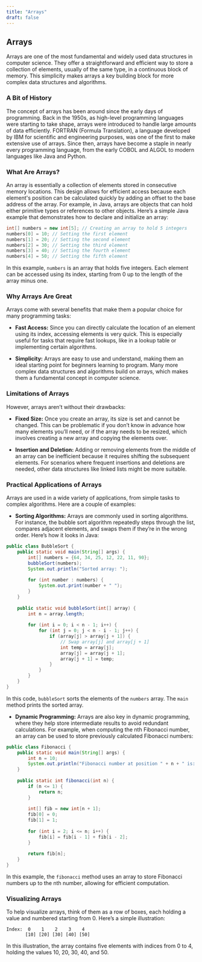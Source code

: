```yaml
---
title: "Arrays"
draft: false
---
```


## Arrays

Arrays are one of the most fundamental and widely used data structures in computer science. They offer a straightforward and efficient way to store a collection of elements, usually of the same type, in a continuous block of memory. This simplicity makes arrays a key building block for more complex data structures and algorithms.

### A Bit of History

The concept of arrays has been around since the early days of programming. Back in the 1950s, as high-level programming languages were starting to take shape, arrays were introduced to handle large amounts of data efficiently. FORTRAN (Formula Translation), a language developed by IBM for scientific and engineering purposes, was one of the first to make extensive use of arrays. Since then, arrays have become a staple in nearly every programming language, from the early COBOL and ALGOL to modern languages like Java and Python.

### What Are Arrays?

An array is essentially a collection of elements stored in consecutive memory locations. This design allows for efficient access because each element's position can be calculated quickly by adding an offset to the base address of the array. For example, in Java, arrays are objects that can hold either primitive types or references to other objects. Here’s a simple Java example that demonstrates how to declare and initialize an array:

```java
int[] numbers = new int[5]; // Creating an array to hold 5 integers
numbers[0] = 10; // Setting the first element
numbers[1] = 20; // Setting the second element
numbers[2] = 30; // Setting the third element
numbers[3] = 40; // Setting the fourth element
numbers[4] = 50; // Setting the fifth element
```

In this example, `numbers` is an array that holds five integers. Each element can be accessed using its index, starting from 0 up to the length of the array minus one.

### Why Arrays Are Great

Arrays come with several benefits that make them a popular choice for many programming tasks:

- **Fast Access:** Since you can directly calculate the location of an element using its index, accessing elements is very quick. This is especially useful for tasks that require fast lookups, like in a lookup table or implementing certain algorithms.
  
- **Simplicity:** Arrays are easy to use and understand, making them an ideal starting point for beginners learning to program. Many more complex data structures and algorithms build on arrays, which makes them a fundamental concept in computer science.

### Limitations of Arrays

However, arrays aren’t without their drawbacks:

- **Fixed Size:** Once you create an array, its size is set and cannot be changed. This can be problematic if you don’t know in advance how many elements you’ll need, or if the array needs to be resized, which involves creating a new array and copying the elements over.

- **Insertion and Deletion:** Adding or removing elements from the middle of an array can be inefficient because it requires shifting the subsequent elements. For scenarios where frequent insertions and deletions are needed, other data structures like linked lists might be more suitable.

### Practical Applications of Arrays

Arrays are used in a wide variety of applications, from simple tasks to complex algorithms. Here are a couple of examples:

- **Sorting Algorithms:** Arrays are commonly used in sorting algorithms. For instance, the bubble sort algorithm repeatedly steps through the list, compares adjacent elements, and swaps them if they’re in the wrong order. Here’s how it looks in Java:

```java
public class BubbleSort {
    public static void main(String[] args) {
        int[] numbers = {64, 34, 25, 12, 22, 11, 90};
        bubbleSort(numbers);
        System.out.println("Sorted array: ");
        
        for (int number : numbers) {
            System.out.print(number + " ");
        }
    }
    
    public static void bubbleSort(int[] array) {
        int n = array.length;
        
        for (int i = 0; i < n - 1; i++) {
            for (int j = 0; j < n - i - 1; j++) {
                if (array[j] > array[j + 1]) {
                    // Swap array[j] and array[j + 1]
                    int temp = array[j];
                    array[j] = array[j + 1];
                    array[j + 1] = temp;
                }
            }
        }
    }
}
```

In this code, `bubbleSort` sorts the elements of the `numbers` array. The `main` method prints the sorted array.

- **Dynamic Programming:** Arrays are also key in dynamic programming, where they help store intermediate results to avoid redundant calculations. For example, when computing the nth Fibonacci number, an array can be used to store previously calculated Fibonacci numbers:

```java
public class Fibonacci {
    public static void main(String[] args) {
        int n = 10;
        System.out.println("Fibonacci number at position " + n + " is: " + fibonacci(n));
    }
    
    public static int fibonacci(int n) {
        if (n <= 1) {
            return n;
        }
        
        int[] fib = new int[n + 1];
        fib[0] = 0;
        fib[1] = 1;
        
        for (int i = 2; i <= n; i++) {
            fib[i] = fib[i - 1] + fib[i - 2];
        }
        
        return fib[n];
    }
}
```

In this example, the `fibonacci` method uses an array to store Fibonacci numbers up to the nth number, allowing for efficient computation.

### Visualizing Arrays

To help visualize arrays, think of them as a row of boxes, each holding a value and numbered starting from 0. Here’s a simple illustration:

```
Index:  0    1    2    3    4
       [10] [20] [30] [40] [50]
```

In this illustration, the array contains five elements with indices from 0 to 4, holding the values 10, 20, 30, 40, and 50.